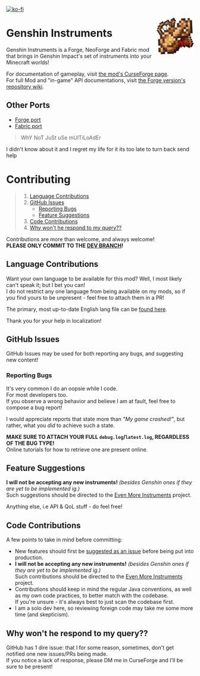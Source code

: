 [![ko-fi](https://ko-fi.com/img/githubbutton_sm.svg)](https://ko-fi.com/D1D1LE3HC)

<img align="right" src="https://github.com/StavWasPlayZ/Genshin-Instruments/blob/master/src/main/resources/icon.png?raw=true" width="100" alt="Genshin Instruments mod logo">

# Genshin Instruments

Genshin Instruments is a Forge, NeoForge and Fabric mod that brings in Genshin Impact's set of instruments into your Minecraft worlds!

For documentation of gameplay, visit [the mod's CurseForge page](https://www.curseforge.com/minecraft/mc-mods/genshin-instruments).  
For full Mod and "in-game" API documentations, visit [the Forge version's repository wiki](https://github.com/StavWasPlayZ/Genshin-Instruments/wiki).

## Other Ports
- [Forge port](https://github.com/StavWasPlayZ/Genshin-Instruments/)
- [Fabric port](https://github.com/StavWasPlayZ/Genshin-Instruments-Fabric/)

> WhY NoT JuSt uSe mUlTiLoAdEr

I didn't know about it and I regret my life for it its too late to turn back send help

# Contributing

> 1. [Language Contributions](#language-contributions)  
> 1. [GitHub Issues](#github-issues) 
>    * [Reporting Bugs](#reporting-bugs)
>    * [Feature Suggestions](#feature-suggestions)
> 1. [Code Contributions](#code-contributions)
> 1. [Why won't he respond to my query??](#why-wont-he-respond-to-my-query)

Contributions are more than welcome, and always welcome!  
**PLEASE ONLY COMMIT TO THE [DEV BRANCH](https://github.com/StavWasPlayZ/Even-More-Instruments/tree/dev)!**

## Language Contributions
Want your own language to be available for this mod? Well, I most likely can't speak it; but I bet you can!  
I do not restrict any one language from being available on my mods, so if you find yours to be unpresent - feel free to attach them in a PR!

The primary, most up-to-date English lang file can be [found here](https://github.com/StavWasPlayZ/Genshin-Instruments/blob/dev/src/main/resources/assets/genshinstrument/lang/en_us.json).

Thank you for your help in localization!

## GitHub Issues
GitHub Issues may be used for both reporting any bugs, and suggesting new content!

### Reporting Bugs
It's very common I do an oopsie while I code.  
For most developers too.  
If you observe a wrong behavior and believe I am at fault, feel free to compose a bug report!  

I would appreciate reports that state more than _"My game crashed!"_, but rather, what you *did* to achieve such a state.

**MAKE SURE TO ATTACH YOUR FULL `debug.log`/`latest.log`, REGARDLESS OF THE BUG TYPE!**  
Online tutorials for how to retrieve one are present online.

## Feature Suggestions
**I will not be accepting any new instruments!** _(besides Genshin ones if they are
yet to be implemented ig.)_  
Such suggestions should be directed to the [Even More Instruments](https://github.com/StavWasPlayZ/Even-More-Instruments/) project.

Anything else, i.e API & QoL stuff - do feel free!

## Code Contributions
A few points to take in mind before committing:
- New features should first be [suggested as an issue](https://github.com/StavWasPlayZ/Genshin-Instruments/issues)
  before being put into production.
- **I will not be accepting any new instruments!** _(besides Genshin ones if they are
  yet to be implemented ig.)_  
  Such contributions should be directed to the [Even More Instruments](https://github.com/StavWasPlayZ/Even-More-Instruments/) project.
- Contributions should keep in mind the regular Java conventions,
  as well as my own code practices, to better match with the codebase.  
  If you're unsure - it's always best to just scan the codebase first.
- I am a solo dev here, so reviewing foreign code may take me some more time (and skepticism).

## Why won't he respond to my query??
GitHub has 1 dire issue: that I for some reason, sometimes, don't get notified one new
issues/PRs being made.  
If you notice a lack of response, please DM me in CurseForge and I'll be sure to be present!